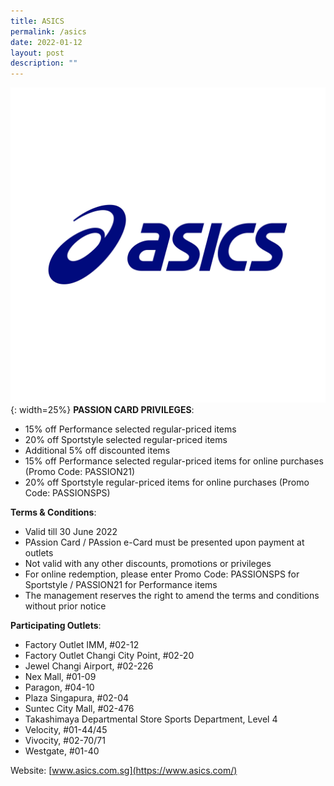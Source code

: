 ```yaml
---
title: ASICS
permalink: /asics
date: 2022-01-12
layout: post
description: ""
---
```

![Alt text for image on Isomer site](/images/ASICS.jfif) {: width=25%}
**PASSION CARD PRIVILEGES**:
* 15% off Performance selected regular-priced items
* 20% off Sportstyle selected regular-priced items
* Additional 5% off discounted items
* 15% off Performance selected regular-priced items for online purchases (Promo Code: PASSION21)
* 20% off Sportstyle regular-priced items for online purchases (Promo Code: PASSIONSPS)

**Terms & Conditions**:
* Valid till 30 June 2022
* PAssion Card / PAssion e-Card must be presented upon payment at outlets
* Not valid with any other discounts, promotions or privileges
* For online redemption, please enter Promo Code: PASSIONSPS for Sportstyle / PASSION21 for Performance items
* The management reserves the right to amend the terms and conditions without prior notice


**Participating Outlets**:
* Factory Outlet IMM, #02-12
* Factory Outlet Changi City Point, #02-20
* Jewel Changi Airport, #02-226
* Nex Mall, #01-09
* Paragon, #04-10
* Plaza Singapura, #02-04
* Suntec City Mall, #02-476
* Takashimaya Departmental Store Sports Department, Level 4
* Velocity, #01-44/45
* Vivocity, #02-70/71
* Westgate, #01-40

Website: [www.asics.com.sg](https://www.asics.com/)